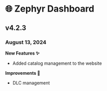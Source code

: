 # 🌐 Zephyr Dashboard

## v4.2.3

### August 13, 2024

**New Features ✨**

* Added catalog management to the website

**Improvements 🙌**

* DLC management
